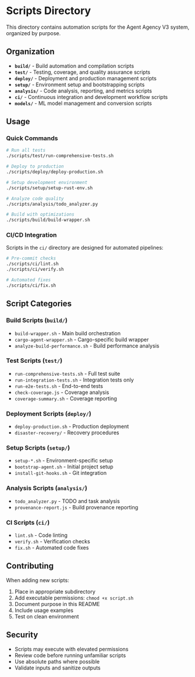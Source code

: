 # Scripts Directory

This directory contains automation scripts for the Agent Agency V3 system, organized by purpose.

## Organization

- **`build/`** - Build automation and compilation scripts
- **`test/`** - Testing, coverage, and quality assurance scripts
- **`deploy/`** - Deployment and production management scripts
- **`setup/`** - Environment setup and bootstrapping scripts
- **`analysis/`** - Code analysis, reporting, and metrics scripts
- **`ci/`** - Continuous integration and development workflow scripts
- **`models/`** - ML model management and conversion scripts

## Usage

### Quick Commands

```bash
# Run all tests
./scripts/test/run-comprehensive-tests.sh

# Deploy to production
./scripts/deploy/deploy-production.sh

# Setup development environment
./scripts/setup/setup-rust-env.sh

# Analyze code quality
./scripts/analysis/todo_analyzer.py

# Build with optimizations
./scripts/build/build-wrapper.sh
```

### CI/CD Integration

Scripts in the `ci/` directory are designed for automated pipelines:

```bash
# Pre-commit checks
./scripts/ci/lint.sh
./scripts/ci/verify.sh

# Automated fixes
./scripts/ci/fix.sh
```

## Script Categories

### Build Scripts (`build/`)
- `build-wrapper.sh` - Main build orchestration
- `cargo-agent-wrapper.sh` - Cargo-specific build wrapper
- `analyze-build-performance.sh` - Build performance analysis

### Test Scripts (`test/`)
- `run-comprehensive-tests.sh` - Full test suite
- `run-integration-tests.sh` - Integration tests only
- `run-e2e-tests.sh` - End-to-end tests
- `check-coverage.js` - Coverage analysis
- `coverage-summary.sh` - Coverage reporting

### Deployment Scripts (`deploy/`)
- `deploy-production.sh` - Production deployment
- `disaster-recovery/` - Recovery procedures

### Setup Scripts (`setup/`)
- `setup-*.sh` - Environment-specific setup
- `bootstrap-agent.sh` - Initial project setup
- `install-git-hooks.sh` - Git integration

### Analysis Scripts (`analysis/`)
- `todo_analyzer.py` - TODO and task analysis
- `provenance-report.js` - Build provenance reporting

### CI Scripts (`ci/`)
- `lint.sh` - Code linting
- `verify.sh` - Verification checks
- `fix.sh` - Automated code fixes

## Contributing

When adding new scripts:

1. Place in appropriate subdirectory
2. Add executable permissions: `chmod +x script.sh`
3. Document purpose in this README
4. Include usage examples
5. Test on clean environment

## Security

- Scripts may execute with elevated permissions
- Review code before running unfamiliar scripts
- Use absolute paths where possible
- Validate inputs and sanitize outputs